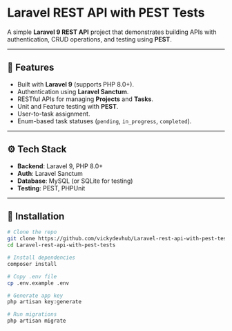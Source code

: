# Laravel REST API with PEST Tests

A simple **Laravel 9 REST API** project that demonstrates building APIs with authentication, CRUD operations, and testing using **PEST**.

---

## 🚀 Features

- Built with **Laravel 9** (supports PHP 8.0+).
- Authentication using **Laravel Sanctum**.
- RESTful APIs for managing **Projects** and **Tasks**.
- Unit and Feature testing with **PEST**.
- User-to-task assignment.
- Enum-based task statuses (`pending`, `in_progress`, `completed`).

---

## ⚙️ Tech Stack

- **Backend**: Laravel 9, PHP 8.0+
- **Auth**: Laravel Sanctum
- **Database**: MySQL (or SQLite for testing)
- **Testing**: PEST, PHPUnit

---

## 📂 Installation

```bash
# Clone the repo
git clone https://github.com/vickydevhub/Laravel-rest-api-with-pest-tests.git
cd Laravel-rest-api-with-pest-tests

# Install dependencies
composer install

# Copy .env file
cp .env.example .env

# Generate app key
php artisan key:generate

# Run migrations
php artisan migrate